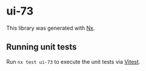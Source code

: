 # ui-73

This library was generated with [Nx](https://nx.dev).

## Running unit tests

Run `nx test ui-73` to execute the unit tests via [Vitest](https://vitest.dev/).
